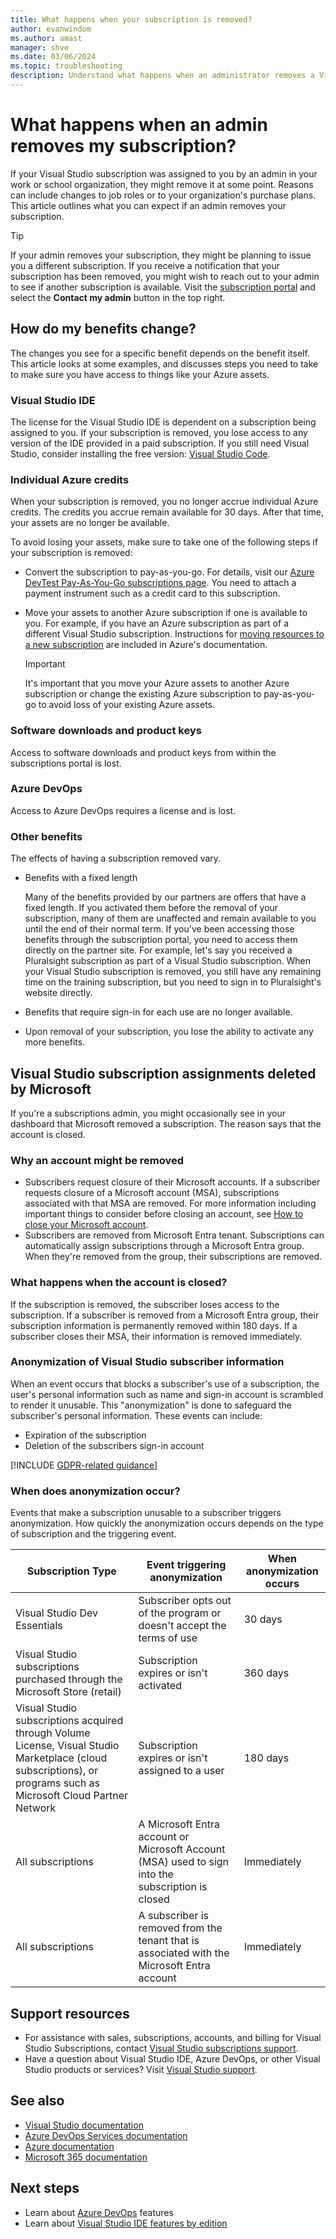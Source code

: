 ```yaml
---
title: What happens when your subscription is removed?
author: evanwindom
ms.author: amast
manager: shve
ms.date: 03/06/2024
ms.topic: troubleshooting
description: Understand what happens when an administrator removes a Visual Studio subscription, including changes to benefits and available resources.
---
```


# What happens when an admin removes my subscription?

If your Visual Studio subscription was assigned to you by an admin in your work or school organization, they might remove it at some point. Reasons can include changes to job roles or to your organization's purchase plans. This article outlines what you can expect if an admin removes your subscription. 

> [!TIP]
> If your admin removes your subscription, they might be planning to issue you a different subscription. If you receive a notification that your subscription has been removed, you might wish to reach out to your admin to see if another subscription is available. Visit the [subscription portal](https://my.visualstudio.com) and select the **Contact my admin** button in the top right.

## How do my benefits change?

The changes you see for a specific benefit depends on the benefit itself. This article looks at some examples, and discusses steps you need to take to make sure you have access to things like your Azure assets. 

### Visual Studio IDE

The license for the Visual Studio IDE is dependent on a subscription being assigned to you. If your subscription is removed, you lose access to any version of the IDE provided in a paid subscription. If you still need Visual Studio, consider installing the free version: [Visual Studio Code](https://code.visualstudio.com/). 

### Individual Azure credits

When your subscription is removed, you no longer accrue individual Azure credits. The credits you accrue remain available for 30 days. After that time, your assets are no longer be available. 

To avoid losing your assets, make sure to take one of the following steps if your subscription is removed:

+ Convert the subscription to pay-as-you-go. For details, visit our [Azure DevTest Pay-As-You-Go subscriptions page](https://azure.microsoft.com/offers/ms-azr-0023p/). You need to attach a payment instrument such as a credit card to this subscription. 
+ Move your assets to another Azure subscription if one is available to you. For example, if you have an Azure subscription as part of a different Visual Studio subscription. Instructions for [moving resources to a new subscription](/azure/devtest/offer/how-to-change-directory-tenants-visual-studio-azure) are included in Azure's documentation. 

  > [!IMPORTANT]
  > It's important that you move your Azure assets to another Azure subscription or change the existing Azure subscription to pay-as-you-go to avoid loss of your existing Azure assets. 

### Software downloads and product keys

Access to software downloads and product keys from within the subscriptions portal is lost. 

### Azure DevOps

Access to Azure DevOps requires a license and is lost.

### Other benefits

The effects of having a subscription removed vary. 

+ Benefits with a fixed length

  Many of the benefits provided by our partners are offers that have a fixed length. If you activated them before the removal of your subscription, many of them are unaffected and remain available to you until the end of their normal term. If you've been accessing those benefits through the subscription portal, you need to access them directly on the partner site. For example, let's say you received a Pluralsight subscription as part of a Visual Studio subscription. When your Visual Studio subscription is removed, you still have any remaining time on the training subscription, but you need to sign in to Pluralsight's website directly.

+ Benefits that require sign-in for each use are no longer available.

+ Upon removal of your subscription, you lose the ability to activate any more benefits. 

## Visual Studio subscription assignments deleted by Microsoft

If you're a subscriptions admin, you might occasionally see in your dashboard that Microsoft removed a subscription. The reason says that the account is closed. 

### Why an account might be removed  

+ Subscribers request closure of their Microsoft accounts. If a subscriber requests closure of a Microsoft account (MSA), subscriptions associated with that MSA are removed. For more information including important things to consider before closing an account, see [How to close your Microsoft account](https://support.microsoft.com/account-billing/how-to-close-your-microsoft-account-c1b2d13f-4de6-6e1b-4a31-d9d668849979).
+ Subscribers are removed from Microsoft Entra tenant. Subscriptions can automatically assign subscriptions through a Microsoft Entra group. When they're removed from the group, their subscriptions are removed.

### What happens when the account is closed?

If the subscription is removed, the subscriber loses access to the subscription. If a subscriber is removed from a Microsoft Entra group, their subscription information is permanently removed within 180 days. If a subscriber closes their MSA, their information is removed immediately. 

### Anonymization of Visual Studio subscriber information

When an event occurs that blocks a subscriber's use of a subscription, the user's personal information such as name and sign-in account is scrambled to render it unusable. This "anonymization" is done to safeguard the subscriber's personal information. These events can include:
+ Expiration of the subscription
+ Deletion of the subscribers sign-in account  

[!INCLUDE [GDPR-related guidance](includes/gdpr-intro-sentence.md)]

### When does anonymization occur?

Events that make a subscription unusable to a subscriber triggers anonymization. How quickly the anonymization occurs depends on the type of subscription and the triggering event.

| Subscription Type  | Event triggering anonymization | When anonymization occurs |
|--------------------|--------------------------------|---------------------------|
| Visual Studio Dev Essentials | Subscriber opts out of the program or doesn't accept the terms of use | 30 days |
| Visual Studio subscriptions purchased  through the Microsoft Store (retail) | Subscription expires or isn't activated  | 360 days |
| Visual Studio subscriptions acquired through  Volume License, Visual Studio Marketplace  (cloud subscriptions), or programs such as Microsoft Cloud Partner Network | Subscription expires or isn't assigned to a user | 180 days |
| All subscriptions | A Microsoft Entra account or Microsoft  Account (MSA) used to sign into the subscription is closed | Immediately |
| All subscriptions | A subscriber is removed from the tenant that is associated with the Microsoft Entra account | Immediately |

## Support resources

+ For assistance with sales, subscriptions, accounts, and billing for Visual Studio Subscriptions, contact [Visual Studio subscriptions support](https://my.visualstudio.com/gethelp).
+ Have a question about Visual Studio IDE, Azure DevOps, or other Visual Studio products or services? Visit [Visual Studio support](https://visualstudio.microsoft.com/support/).

## See also

+ [Visual Studio documentation](/visualstudio/)
+ [Azure DevOps Services documentation](/azure/devops/)
+ [Azure documentation](/azure/)
+ [Microsoft 365 documentation](/microsoft-365/)

## Next steps

+ Learn about [Azure DevOps](https://azure.microsoft.com/services/devops/) features
+ Learn about [Visual Studio IDE features by edition](https://visualstudio.microsoft.com/vs/compare/)
